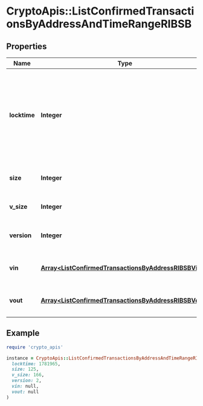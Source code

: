 # CryptoApis::ListConfirmedTransactionsByAddressAndTimeRangeRIBSB

## Properties

| Name | Type | Description | Notes |
| ---- | ---- | ----------- | ----- |
| **locktime** | **Integer** | Represents the locktime on the transaction on the specific blockchain, i.e. the blockheight at which the transaction is valid. |  |
| **size** | **Integer** | Represents the total size of this transaction. |  |
| **v_size** | **Integer** | Defines the transaction&#39;s virtual size. |  |
| **version** | **Integer** | Defines the version of the transaction. |  |
| **vin** | [**Array&lt;ListConfirmedTransactionsByAddressRIBSBVin&gt;**](ListConfirmedTransactionsByAddressRIBSBVin.md) | Represents the transaction inputs. |  |
| **vout** | [**Array&lt;ListConfirmedTransactionsByAddressRIBSBVout&gt;**](ListConfirmedTransactionsByAddressRIBSBVout.md) | Represents the transaction outputs. |  |

## Example

```ruby
require 'crypto_apis'

instance = CryptoApis::ListConfirmedTransactionsByAddressAndTimeRangeRIBSB.new(
  locktime: 1781965,
  size: 125,
  v_size: 166,
  version: 2,
  vin: null,
  vout: null
)
```

